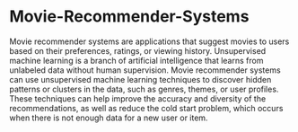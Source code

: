 # Movie-Recommender-Systems
 Movie recommender systems are applications that suggest movies to users based on their preferences, ratings, or viewing history. Unsupervised machine learning is a branch of artificial intelligence that learns from unlabeled data without human supervision. Movie recommender systems can use unsupervised machine learning techniques to discover hidden patterns or clusters in the data, such as genres, themes, or user profiles. These techniques can help improve the accuracy and diversity of the recommendations, as well as reduce the cold start problem, which occurs when there is not enough data for a new user or item.
